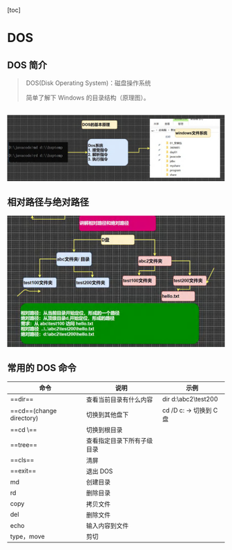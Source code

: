 [toc]

# DOS

## DOS 简介

> ​	DOS(Disk Operating System)：磁盘操作系统
>
> ​	简单了解下 Windows 的目录结构（原理图）。

​	<img src="..\img\DOS.png" alt="DOS" style="zoom: 80%;" />

## 相对路径与绝对路径

<img src="..\img\lujing.png" alt="lujing" style="zoom: 67%;" />

## 常用的 DOS 命令

| 命令                     | 说明                       | 示例                   |
| ------------------------ | -------------------------- | ---------------------- |
| ==dir==                  | 查看当前目录有什么内容     | dir d:\abc2\test200    |
| ==cd==(change directory) | 切换到其他盘下             | cd /D c: -> 切换到 C盘 |
| ==cd \\==                | 切换到根目录               |                        |
| ==tree==                 | 查看指定目录下所有子级目录 |                        |
| ==cls==                  | 清屏                       |                        |
| ==exit==                 | 退出 DOS                   |                        |
| md                       | 创建目录                   |                        |
| rd                       | 删除目录                   |                        |
| copy                     | 拷贝文件                   |                        |
| del                      | 删除文件                   |                        |
| echo                     | 输入内容到文件             |                        |
| type，move               | 剪切                       |                        |
